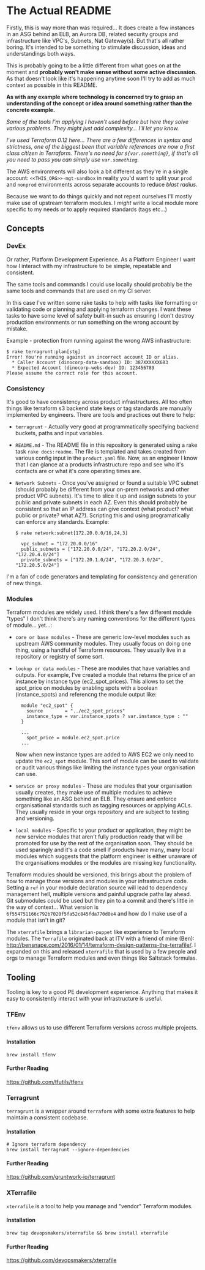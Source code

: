 # The Actual README

Firstly, this is way more than was required... It does create a few instances in
an ASG behind an ELB, an Aurora DB, related security groups and infrastructure
like VPC's, Subnets, Nat Gateway(s). But that's all rather boring. It's intended
to be something to stimulate discussion, ideas and understandings both ways.

This is probably going to be a little different from what goes on at the moment
and **probably won't make sense without some active discussion.** As that
doesn't look like it's happening anytime soon I'll try to add as much context as
possible in this README.

**As with any example where technology is concerned try to grasp an understanding
of the concept or idea around something rather than the concrete example.**

*Some of the tools I'm applying I haven't used before but here they solve
various problems. They might just add complexity... I'll let you know.*

*I've used Terraform 0.12 here... There are a few differences in syntax and
strictness, one of the biggest been that variable references are now a first
class citizen in Terraform. There's no need for `${var.something}`, if that's
all you need to pass you can simply use `var.something`.*  

The AWS environments will also look a bit different as they're in a single
account: `<<THIS_ORG>>-mgt-sandbox` in reality you'd want to split your `prod` and
`nonprod` environments across separate accounts to reduce _blast radius_.

Because we want to do things quickly and not repeat ourselves I'll mostly make
use of upstream terraform modules. I _might_ write a local module more specific
to my needs or to apply required standards (tags etc...)

## Concepts
### DevEx
Or rather, Platform Development Experience. As a Platform Engineer I want how I
interact with my infrastructure to be simple, repeatable and consistent.

The same tools and commands I could use locally should probably be the same tools and
commands that are used on my CI server.

In this case I've written some rake tasks to help with tasks like formatting or
validating code or planning and applying terraform changes. I want these tasks to
have some level of safety built-in such as ensuring I don't destroy production
environments or run something on the wrong account by mistake.

Example - protection from running against the wrong AWS infrastructure:
```
$ rake terragrunt:plan[stg]
Error! You're running against an incorrect account ID or alias.
  * Caller Account (dinocorp-data-sandbox) ID: 387XXXXXX683
  * Expected Account (dinocorp-webs-dev) ID: 123456789
Please assume the correct role for this account.
```

### Consistency
It's good to have consistency across product infrastructures. All too often things
like terraform s3 backend state keys or tag standards are manually implemented
by engineers. There are tools and practices out there to help:

- `terragrunt` - Actually very good at programmatically specifying backend buckets,
  paths and input variables.

- `README.md` - The README file in this repository is generated using a rake task
  `rake docs:readme`. The file is templated and takes created from various config
  input in the `product.yaml` file. Now, as an engineer I know that I can glance
  at a products infrastructure repo and see who it's contacts are or what it's
  core operating times are.

- `Network Subnets` - Once you've assigned or found a suitable VPC subnet (should probably
  be different from your on-prem networks and other product VPC subnets). It's
  time to slice it up and assign subnets to your public and private subnets in each AZ.
  Even this should probably be consistent so that an IP address can give context
  (what product? what public or private? what AZ?). Scripting this and using
  programatically can enforce any standards. Example:
  ```
  $ rake network:subnet[172.20.0.0/16,24,3]

    vpc_subnet = "172.20.0.0/16"
    public_subnets = ["172.20.0.0/24", "172.20.2.0/24", "172.20.4.0/24"]
    private_subnets = ["172.20.1.0/24", "172.20.3.0/24", "172.20.5.0/24"]
  ```

I'm a fan of code generators and templating for consistency and generation of
new things.

### Modules
Terraform modules are widely used. I think there's a few different module "types"
I don't think there's any naming conventions for the different types of module... yet...:

- `core or base modules` - These are generic low-level modules such as upstream
AWS community modules. They usually focus on doing one thing, using a handful of
Terraform resources. They usually live in a repository or registry of some sort.

- `lookup or data modules` - These are modules that have variables and outputs.
  For example, I've created a module that returns the price of an instance by instance
  type (ec2_spot_prices). This allows to set the spot_price on modules by enabling
  spots with a boolean (instance_spots) and referencng the module output like:
  ```
    module "ec2_spot" {
      source        = "../ec2_spot_prices"
      instance_type = var.instance_spots ? var.instance_type : ""
    }

    ...
      spot_price = module.ec2_spot.price
    ...
  ```
  Now when new instance types are added to AWS EC2 we only need to update the
  `ec2_spot` module. This sort of module can be used to validate or audit various
  things like limiting the instance types your organisation can use.

- `service or proxy modules` - These are modules that your organisation usually
  creates, they make use of multiple modules to achieve something like an ASG behind
  an ELB. They ensure and enforce organisational standards such as tagging resources
  or applying ACLs. They usually reside in your orgs repository and are subject to
  testing and versioning.

- `local modules` - Specific to your product or application, they might be new
  service modules that aren't fully production ready that will be promoted for use
  by the rest of the organisation soon. They should be used sparingly and it's a
  code smell if products have many, many local modules which suggests that the
  platform engineer is either unaware of the organisations modules or the modules
  are missing key functionality.

Terraform modules should be versioned, this brings about the problem of how to
manage those versions and modules in your infrastructure code. Setting a `ref` in
your module declaration source will lead to dependency management hell, multiple
versions and painful upgrade paths lay ahead. Git submodules _could_ be used but
they pin to a commit and there's little in the way of context... What version is
`6f554751166c792b7020f5fa52c845fda770d0e4` and how do I make use of a module that
isn't in git?

The `xterrafile` brings a `librarian-puppet` like experience to Terraform modules.
The `Terrafile` originated back at ITV with a friend of mine (Ben):
http://bensnape.com/2016/01/14/terraform-design-patterns-the-terrafile/. I expanded
on this and released `xterrafile` that is used by a few people and orgs to manage
Terraform modules and even things like Saltstack formulas.

## Tooling

Tooling is key to a good PE development experience. Anything that makes it easy
to consistently interact with your infrastructure is useful.

### TFEnv

`tfenv` allows us to use different Terraform versions across multiple projects.

#### Installation

```
brew install tfenv
```
#### Further Reading

https://github.com/tfutils/tfenv

### Terragrunt

`terragrunt` is a wrapper around `terraform` with some extra features to help
maintain a consistent codebase.

#### Installation

```
# Ignore terraform dependency
brew install terragrunt --ignore-dependencies
```

#### Further Reading

https://github.com/gruntwork-io/terragrunt

### XTerrafile

`xterrafile` is a tool to help you manage and "vendor" Terraform modules.

#### Installation

```
brew tap devopsmakers/xterrafile && brew install xterrafile
```

#### Further Reading

https://github.com/devopsmakers/xterrafile
